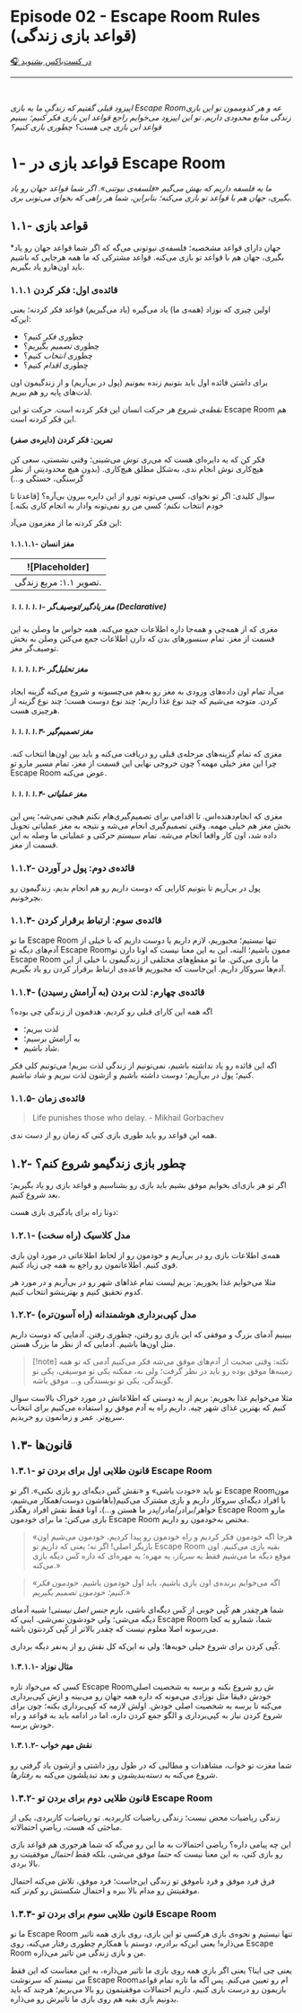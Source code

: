 # Episode 02 - Escape Room Rules (قواعد بازی زندگی)
  
[🎧 در کست‌باکس بشنوید](https://castbox.fm/episode/Episode-02---Escape-Room-Rules-(%D9%82%D9%88%D8%A7%D8%B9%D8%AF-%D8%A8%D8%A7%D8%B2%DB%8C-%D8%B2%D9%86%D8%AF%DA%AF%DB%8C)-id4857685-id481801949?country=it)

<hr><br>


*اپیزود قبلی گفتیم که زندگیِ ما یه بازی Escape Roomعه و هر کدوممون تو این بازی زندگی منابع محدودی داریم. تو این اپیزود می‌خوایم راجع قواعد این بازی فکر کنیم؛ ببینیم قواعد این بازی چی هست؟ چطوری بازی کنیم؟*  
  
  
# ۱- قواعد بازی در Escape Room
*ما یه فلسفه داریم که بهش می‌گیم «فلسفه‌ی نیوتنی». اگر شما قواعد جهان رو یاد بگیری، جهان هم با قواعد تو بازی می‌کنه؛ بنابراین، شما هر راهی که بخوای می‌تونی بری.*

## ۱.۱- قواعد بازی
*جهان دارای قواعد مشخصیه؛ فلسفه‌ی نیوتونی می‌گه که اگر شما قواعد جهان رو یاد بگیری، جهان هم با قواعد تو بازی می‌کنه. قواعد مشترکی که ما همه هرجایی که باشیم باید اون‌هارو یاد بگیریم.

### ۱.۱.۱ قائده‌ی اول: فکر کردن
اولین چیزی که نوزاد (همه‌ی ما) یاد می‌گیره (یاد می‌گیریم) قواعد فکر کردنه؛ یعنی این‌که:
- چطوری *فکر* کنیم؟
- چطوری *تصمیم* بگیریم؟
- چطوری *انتخاب* کنیم؟
- چطوری *اقدام* کنیم؟

برای داشتن قائده اول باید بتونیم زنده بمونیم (پول در بی‌آریم) و از زندگیمون اون لذت‌های پایه رو هم ببریم.

*نقطه‌ی شروع* هر حرکت انسان این فکر‌ کردنه است. حرکت تو این Escape Room هم این فکر کردنه است.
#### تمرین: فکر کردن (دایره‌ی صفر)
فکر کن که یه دایره‌ای هست که می‌ری توش می‌شینی؛ وقتی نشستی، سعی کن هیچ‌کاری توش انجام ندی، به‌شکل مطلق هیچ‌کاری. (بدون هیچ محدودیتی از نظر گرسنگی، خستگی و...)

سوال کلیدی: اگر تو نخوای، کسی می‌تونه تورو از این دایره بیرون بی‌آره؟ [قاعدتا تا خودم انتخاب نکنم؛ کسی من رو نمی‌تونه وادار به انجام کاری بکنه.]

این فکر کردنه ما از مغزمون می‌آد:
#### ۱.۱.۱.۱- مغز انسان
| ![Placeholder] |
|:--:| 
| تصویر ۱.۱: مربع زندگی. |
##### ۱.۱.۱.۱.۱- مغز یادگیر/توصیف‌گر (Declarative)
مغزی که از همه‌چی و همه‌جا داره اطلاعات جمع می‌کنه. همه حواس ما وصلن به این قسمت از مغز. تمام سنسورهای بدن که دارن اطلاعات جمع می‌کنن وصلن به بخش توصیف‌گر مغز.

##### ۱.۱.۱.۱.۲- مغز تحلیل‌گر
می‌آد تمام اون داده‌های ورودی به مغز رو به‌هم می‌چسبونه و شروع می‌کنه گزینه ایجاد کردن. متوجه می‌شیم که چند نوع غذا داریم؛ چند نوع دوست هست؛ چند نوع گزینه از هرچیزی هست.

##### ۱.۱.۱.۱.۳- مغز تصمیم‌گیر
مغزی که تمام گزینه‌های مرحله‌ی قبلی رو دریافت می‌کنه و باید بین اون‌ها انتخاب کنه. چرا این مغز خیلی مهمه؟ چون خروجی نهایی این قسمت از مغز، تمام مسیر مارو تو Escape Room عوض می‌کنه.

##### ۱.۱.۱.۱.۴- مغز عملیاتی
مغزی که انجام‌دهنده‌اس. تا اقدامی برای تصمیم‌گیری‌هام نکنم هیچی نمی‌شه؛ پس این بخش مغز هم خیلی مهمه. وقتی تصمیم‌گیری انجام می‌شه و نتیجه به مغز عملیاتی تحویل داده شد، اون کار واقعا انجام می‌شه. تمام سیستم حرکتی و عملیاتی ما وصله به این قسمت از مغز.

### ۱.۱.۲- قائده‌ی دوم: پول در آوردن
پول در بی‌آریم تا بتونیم کارایی که دوست داریم رو هم انجام بدیم، زندگیمون رو بچرخونیم.

### ۱.۱.۳- قائده‌ی سوم: ارتباط برقرار کردن
ما تو Escape Room تنها نیستیم؛ مجبوریم، لازم داریم یا دوست داریم که با خیلی از آدم‌های دیگه تو Escape Roomممون باشیم؛ البته، این به این معنا نیست که اونا دارن تو Escape Room ما بازی می‌کنن. ما تو مقطع‌های مختلفی از زندگیمون با خیلی از این آدم‌ها سروکار داریم. این‌جاست که مجبوریم قاعده‌ی ارتباط برقرار کردن رو یاد بگیریم.

### ۱.۱.۴- قائده‌ی چهارم: لذت بردن (به آرامش رسیدن)
اگه همه این کارای قبلی رو کردیم، هدفمون از زندگی چی بوده؟
- لذت ببریم؛
- به آرامش برسیم؛
- شاد باشیم.

اگه این قائده رو یاد نداشته باشیم، نمی‌تونیم از زندگی لذت ببریم! می‌تونیم کلی فکر کنیم؛ پول در بی‌آریم؛ دوست داشته باشیم و ازشون لذت نبریم و شاد نباشیم.

### ۱.۱.۵- قائده‌ی زمان

> Life punishes those who delay.
> \- Mikhail Gorbachev

همه این قواعد رو باید طوری بازی کنی که زمان رو از دست ندی.

## ۱.۲- چطور بازی زندگیمو شروع کنم؟
اگر تو هر بازی‌ای بخوایم موفق بشیم باید بازی رو بشناسیم و قواعد بازی رو یاد بگیریم؛ بعد شروع کنیم.

دوتا راه برای یادگیری بازی هست:
### ۱.۲.۱- مدل کلاسیک (راه سخت)
همه‌ی اطلاعات بازی رو در بی‌آریم و خودمون رو از لحاظ اطلاعاتی در مورد اون بازی قوی کنیم. اطلاعاتمون رو راجع به همه چی زیاد کنیم.

مثلا می‌خوایم غذا بخوریم: بریم لیست تمام غذاهای شهر رو در بی‌آریم و در مورد هر کدوم تحقیق کنیم و بهترینشو انتخاب کنیم.

### ۱.۲.۲- مدل کپی‌برداری هوشمندانه (راه آسون‌تره)
ببینیم آدمای بزرگ و موفقی که این بازی رو رفتن، چطوری رفتن. آدمایی که دوست داریم مثل اون‌ها باشیم. آدمایی که از نظر ما بزرگ هستن.

> [!note] نکته:
> وقتی صحبت از آدم‌های موفق می‌شه فکر می‌کنیم آدمی که تو همه زمینه‌ها موفق بوده رو باید در نظر گرفت؛ ولی نه، ممکنه یکی تو موسیقی، یکی تو گویندگی، یکی تو نویسندگی و... موفق باشه.

مثلا می‌خوایم غذا بخوریم: بریم از یه دوستی که اطلاعاتش در مورد خوراک بالاست سوال کنیم که بهترین غذای شهر چیه. داریم راه یه آدم موفق رو استفاده می‌کنیم برای انتخاب سریع‌تر. عمر و زمانمون رو خریدیم.

## ۱.۳- قانون‌ها
### ۱.۳.۱- قانون طلایی اول برای بردن تو Escape Room
تو باید «خودت باشی» و «نقش کَس دیگه‌ای رو بازی نکنی». اگر تو Escape Roomمون با افراد دیگه‌ای سروکار داریم و بازی مشترک می‌کنیم(باهاشون دوست/همکار می‌شیم، خواهر/برادر/مادر/پدر ما هستن و...)، اونا فقط نقش افراد رهگذر Escape Room مارو بازی می‌کنن؛ ما برای خودمون Escape Room مختص به‌خودمون رو داریم.

> «هرجا اگه خودمون فکر کردیم و راه خودمون رو پیدا کردیم، خودمون می‌شیم اون بازیگر اصلی!
> اگر نه؛ یعنی که داریم تو Escape Room بقیه بازی می‌کنیم. اون موقع دیگه ما می‌شیم فقط یه *سرباز*، یه مهره؛ یه مهره‌ای که داره کَس دیگه بازی می‌کنه.»

> «اگه می‌خوایم برنده‌ی اون بازی باشیم، باید اول خودمون باشیم. *خودمون فکر کنیم؛ خودمون تصمیم بگیریم*.»

شما هرچقدر هم کُپی خوبی از کَس دیگه‌ای باشی، بازم *جنس اصل نیستی*! شبیه آدمای دیگه می‌شی؛ ولی خودشون نمی‌شی. اینی که Escape Room شما، شمارو به کجا می‌رسونه اصلا معلوم نیست که چقدر بالاتر از کُپی کردنتون باشه.

کُپی کردن برای شروع خیلی خوبه‌ها؛ ولی نه این‌که کل نقش رو از یه‌نفر دیگه برداری.

#### ۱.۳.۱.۱- مثال نوزاد
کسی که می‌خواد تازه Escape Roomش رو شروع بکنه و برسه به شخصیت اصلی خودش دقیقا مثل نوزادی می‌مونه که داره همه جهان رو می‌بینه و ازش کپی‌برداری می‌کنه تا برسه به شخصیت اصلی خودش. اولش لازمه که کپی‌برداری بکنه؛ چون برای شروع کردن نیاز به کپی‌برداری و الگو جمع کردن داره، اما در ادامه باید به قواعد و راه خودش برسه.
  
#### ۱.۳.۱.۲- نقش مهم خواب
شما مغزت تو خواب، مشاهدات و مطالبی که در طول روز داشتی و ازشون یاد گرفتی رو شروع می‌کنه به *دسته‌بندیشون* و بعد تبدیلشون می‌کنه به *رفتارها*.

### ۱.۳.۲- قانون طلایی دوم برای بردن تو Escape Room
زندگی ریاضیات محض نیست؛ زندگی ریاضیات کاربردیه. تو ریاضیات کاربردی، یکی از مباحثی که هست، ریاضیِ احتمالاته.

این چه پیامی داره؟ ریاضی احتمالات به ما این رو می‌گه که شما هرجوری هم قواعد بازی رو بازی کنی، به این معنا نیست که *حتما* موفق می‌شی، بلکه فقط *احتمال* موفقیتت رو بالا بردی.

فرق فرد موفق و فرد ناموفق تو زندگی این‌جاست؛ فرد موفق، تلاش می‌کنه احتمال موفقیتش رو مدام بالا ببره و احتمال شکستش رو کم‌تر کنه.

### ۱.۳.۳- قانون طلایی سوم برای بردن تو Escape Room
ما تو Escape Room تنها نیستیم و  نحوه‌ی بازی هرکسی تو این بازی، روی بازی همه تاثیر می‌ذاره! یعنی این‌که برادرم، دوستم یا همکارم چطوری رفتار می‌کنه، روی Escape Room من و بازی زندگی من تاثیر می‌ذاره.

یعنی چی اینا؟ یعنی اگر بازی همه روی بازی ما تاثیر می‌ذاره، به این معناست که این فقط من نیستم که سرنوشت Escape Roomام رو تعیین می‌کنم. پس اگه ما تازه تمام قواعد بازیمون رو درست بازی کنیم، داریم احتمالات موفقیتمون رو بالا می‌بریم؛ هرچند که باید بدونیم بازی بقیه هم روی بازی ما تاثیرش رو می‌ذاره.
